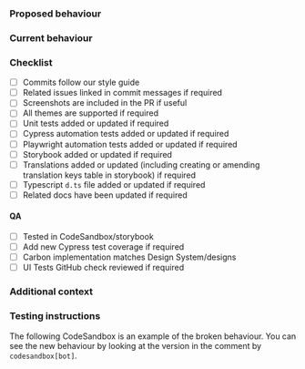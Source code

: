 ### Proposed behaviour

<!--
A clear and concise description of what changes this PR makes.

If applicable, add screenshots of a codesandbox to help explain your request. You can paste these directly into GitHub.

Please DO NOT share screenshots or the source code of your project.

You can create a codesandbox to show the behaviour before/after this pull request by forking this template https://codesandbox.io/s/carbon-quickstart-j5pb2

If you include a CodeSandbox link, the bot will fork it with the new built version of carbon.
If you have a commit that includes fixes #XXXX and issue #XXXX has a CodeSandbox link in the body, the bot will fork
it with the new built version of carbon.
-->

### Current behaviour

<!--
A clear and concise description of the behaviour before this change.

If applicable, add screenshots. You can paste these directly into GitHub.
-->

### Checklist

<!-- Each PR should include the following -->

- [ ] Commits follow our style guide
- [ ] Related issues linked in commit messages if required
- [ ] Screenshots are included in the PR if useful
- [ ] All themes are supported if required
- [ ] Unit tests added or updated if required
- [ ] Cypress automation tests added or updated if required
- [ ] Playwright automation tests added or updated if required
- [ ] Storybook added or updated if required
- [ ] Translations added or updated (including creating or amending translation keys table in storybook) if required
- [ ] Typescript `d.ts` file added or updated if required
- [ ] Related docs have been updated if required

#### QA

- [ ] Tested in CodeSandbox/storybook
- [ ] Add new Cypress test coverage if required
- [ ] Carbon implementation matches Design System/designs
- [ ] UI Tests GitHub check reviewed if required

### Additional context

<!-- Add any other context or links about the pull request here. -->

### Testing instructions

<!-- How can a reviewer test this PR? -->

The following CodeSandbox is an example of the broken behaviour.
You can see the new behaviour by looking at the version in the comment by `codesandbox[bot]`.

<!-- Add CodeSandbox here -->
